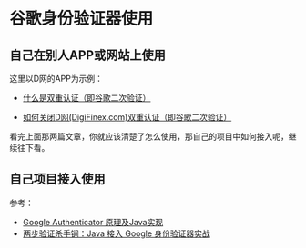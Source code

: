 # 谷歌身份验证器使用

## 自己在别人APP或网站上使用

这里以D网的APP为示例：

- [什么是双重认证（即谷歌二次验证）](https://digifinex.zendesk.com/hc/zh-cn/articles/360007869553-什么是双重认证-即谷歌二次验证-)

- [如何关闭D网(DigiFinex.com)双重认证（即谷歌二次验证）](https://digifinex.zendesk.com/hc/zh-cn/articles/360007770634-如何关闭D网-DigiFinex-com-双重认证-即谷歌二次验证-)

看完上面那两篇文章，你就应该清楚了怎么使用，那自己的项目中如何接入呢，继续往下看。

## 自己项目接入使用

参考：
- [Google Authenticator 原理及Java实现](https://blog.csdn.net/lizhengjava/article/details/76947962)
- [两步验证杀手锏：Java 接入 Google 身份验证器实战](https://blog.csdn.net/youanyyou/article/details/81937753)
